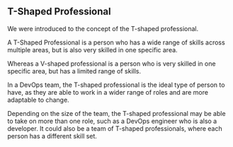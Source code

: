 ## T-Shaped Professional

We were introduced to the concept of the T-shaped professional.

A T-Shaped Professional is a person who has a wide range of skills across multiple areas, but is also very skilled in one specific area. 

Whereas a V-shaped professional is a person who is very skilled in one specific area, but has a limited range of skills.

In a DevOps team, the T-shaped professional is the ideal type of person to have, as they are able to work in a wider range of roles and are more adaptable to change.

Depending on the size of the team, the T-shaped professional may be able to take on more than one role, such as a DevOps engineer who is also a developer. It could also be a team of T-shaped professionals, where each person has a different skill set.

